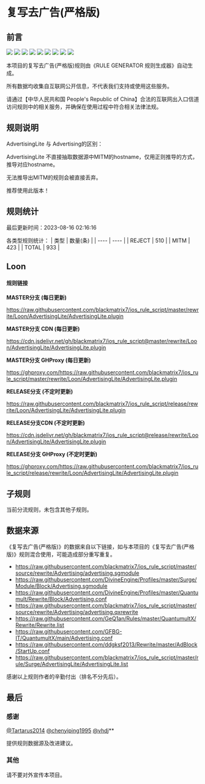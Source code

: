 # 复写去广告(严格版)

## 前言

![](https://shields.io/badge/-移除重复规则-ff69b4) ![](https://shields.io/badge/-DOMAIN与DOMAIN--SUFFIX合并-green) ![](https://shields.io/badge/-DOMAIN--SUFFIX间合并-critical) ![](https://shields.io/badge/-DOMAIN与DOMAIN--KEYWORD合并-9cf) ![](https://shields.io/badge/-DOMAIN--SUFFIX与DOMAIN--KEYWORD合并-blue) ![](https://shields.io/badge/-IP--CIDR(6)合并-blueviolet) ![](https://shields.io/badge/-MITM--HOSTNAME合并-brightgreen) ![](https://shields.io/badge/-正则推导HOSTNAME-033da7) ![](https://shields.io/badge/-URL--REGEX转REWRITE-945431) 

本项目的复写去广告(严格版)规则由《RULE GENERATOR 规则生成器》自动生成。

所有数据均收集自互联网公开信息，不代表我们支持或使用这些服务。

请通过【中华人民共和国 People's Republic of China】合法的互联网出入口信道访问规则中的相关服务，并确保在使用过程中符合相关法律法规。
## 规则说明
AdvertisingLite 与 Advertising的区别：

AdvertisingLite 不直接抽取数据源中MITM的hostname，仅用正则推导的方式，推导对应hostname。

无法推导出MITM的规则会被直接丢弃。

推荐使用此版本！

## 规则统计

最后更新时间：2023-08-16 02:16:16

各类型规则统计：
| 类型 | 数量(条)  | 
| ---- | ----  |
| REJECT | 510  | 
| MITM | 423  | 
| TOTAL | 933  | 


## Loon 

#### 规则链接
**MASTER分支 (每日更新)**

https://raw.githubusercontent.com/blackmatrix7/ios_rule_script/master/rewrite/Loon/AdvertisingLite/AdvertisingLite.plugin

**MASTER分支 CDN (每日更新)**

https://cdn.jsdelivr.net/gh/blackmatrix7/ios_rule_script@master/rewrite/Loon/AdvertisingLite/AdvertisingLite.plugin

**MASTER分支 GHProxy (每日更新)**

https://ghproxy.com/https://raw.githubusercontent.com/blackmatrix7/ios_rule_script/master/rewrite/Loon/AdvertisingLite/AdvertisingLite.plugin

**RELEASE分支 (不定时更新)**

https://raw.githubusercontent.com/blackmatrix7/ios_rule_script/release/rewrite/Loon/AdvertisingLite/AdvertisingLite.plugin

**RELEASE分支CDN (不定时更新)**

https://cdn.jsdelivr.net/gh/blackmatrix7/ios_rule_script@release/rewrite/Loon/AdvertisingLite/AdvertisingLite.plugin

**RELEASE分支 GHProxy (不定时更新)**

https://ghproxy.com/https://raw.githubusercontent.com/blackmatrix7/ios_rule_script/release/rewrite/Loon/AdvertisingLite/AdvertisingLite.plugin

## 子规则

当前分流规则，未包含其他子规则。


## 数据来源

《复写去广告(严格版)》的数据来自以下链接，如与本项目的《复写去广告(严格版)》规则混合使用，可能造成部分重写重复。

- https://raw.githubusercontent.com/blackmatrix7/ios_rule_script/master/source/rewrite/Advertising/advertising.sgmodule
- https://raw.githubusercontent.com/DivineEngine/Profiles/master/Surge/Module/Block/Advertising.sgmodule
- https://raw.githubusercontent.com/DivineEngine/Profiles/master/Quantumult/Rewrite/Block/Advertising.conf
- https://raw.githubusercontent.com/blackmatrix7/ios_rule_script/master/source/rewrite/Advertising/advertising.qxrewrite
- https://raw.githubusercontent.com/GeQ1an/Rules/master/QuantumultX/Rewrite/Rewrite.list
- https://raw.githubusercontent.com/GFBG-IT/QuantumultX/main/Advertising.conf
- https://raw.githubusercontent.com/ddgksf2013/Rewrite/master/AdBlock/StartUp.conf
- https://raw.githubusercontent.com/blackmatrix7/ios_rule_script/master/rule/Surge/AdvertisingLite/AdvertisingLite.list


感谢以上规则作者的辛勤付出（排名不分先后）。

## 最后

### 感谢

[@Tartarus2014](https://github.com/Tartarus2014)  [@chenyiping1995](https://github.com/chenyiping1995) [@vhdj](https://github.com/vhdj)**

提供规则数据源及改进建议。

### 其他

请不要对外宣传本项目。